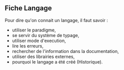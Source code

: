 ## Fiche Langage

Pour dire qu'on connait un langage, il faut savoir :

- utiliser le paradigme,
- se servir du système de typage,
- utiliser mode d'execution,
- lire les erreurs,
- rechercher de l'information dans la documentation,
- utiliser des librairies externes,
- pourquoi le langage a été créé (Historique).

